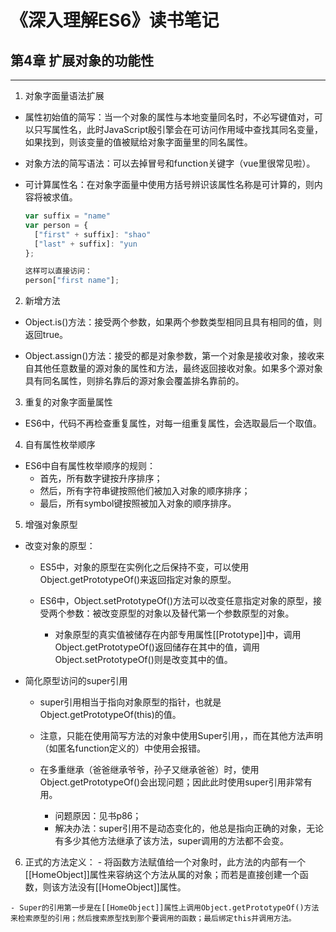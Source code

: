 # 《深入理解ES6》读书笔记 #


## 第4章  扩展对象的功能性 ##
----------
1.  对象字面量语法扩展
  - 属性初始值的简写：当一个对象的属性与本地变量同名时，不必写键值对，可以只写属性名，此时JavaScript殷引擎会在可访问作用域中查找其同名变量，如果找到，则该变量的值被赋给对象字面量里的同名属性。
  
  - 对象方法的简写语法：可以去掉冒号和function关键字（vue里很常见啦）。

  - 可计算属性名：在对象字面量中使用方括号辨识该属性名称是可计算的，则内容将被求值。
    ```javascript
    var suffix = "name"
    var person = {
      ["first" + suffix]: "shao"
      ["last" + suffix]: "yun
    };

    这样可以直接访问：
    person["first name"];
    ```

2. 新增方法
  - Object.is()方法：接受两个参数，如果两个参数类型相同且具有相同的值，则返回true。

  - Object.assign()方法：接受的都是对象参数，第一个对象是接收对象，接收来自其他任意数量的源对象的属性和方法，最终返回接收对象。如果多个源对象具有同名属性，则排名靠后的源对象会覆盖排名靠前的。

3. 重复的对象字面量属性
  - ES6中，代码不再检查重复属性，对每一组重复属性，会选取最后一个取值。

4. 自有属性枚举顺序
  - ES6中自有属性枚举顺序的规则：
    - 首先，所有数字键按升序排序；
    - 然后，所有字符串键按照他们被加入对象的顺序排序；
    - 最后，所有symbol键按照被加入对象的顺序排序。

5. 增强对象原型
  - 改变对象的原型：
    - ES5中，对象的原型在实例化之后保持不变，可以使用Object.getPrototypeOf()来返回指定对象的原型。
    
    - ES6中，Object.setPrototypeOf()方法可以改变任意指定对象的原型，接受两个参数：被改变原型的对象以及替代第一个参数原型的对象。
      - 对象原型的真实值被储存在内部专用属性[[Prototype]]中，调用Object.getPrototypeOf()返回储存在其中的值，调用Object.setPrototypeOf()则是改变其中的值。

  - 简化原型访问的super引用
    - super引用相当于指向对象原型的指针，也就是Object.getPrototypeOf(this)的值。

    - 注意，只能在使用简写方法的对象中使用Super引用，，而在其他方法声明（如匿名function定义的）中使用会报错。

    - 在多重继承（爸爸继承爷爷，孙子又继承爸爸）时，使用Object.getPrototypeOf()会出现问题；因此此时使用super引用非常有用。
      - 问题原因：见书p86；
      - 解决办法：super引用不是动态变化的，他总是指向正确的对象，无论有多少其他方法继承了该方法，super调用的方法都不会变。

  6. 正式的方法定义：
    - 将函数方法赋值给一个对象时，此方法的内部有一个[[HomeObject]]属性来容纳这个方法从属的对象；而若是直接创建一个函数，则该方法没有[[HomeObject]]属性。

    - Super的引用第一步是在[[HomeObject]]属性上调用Object.getPrototypeOf()方法来检索原型的引用；然后搜索原型找到那个要调用的函数；最后绑定this并调用方法。


